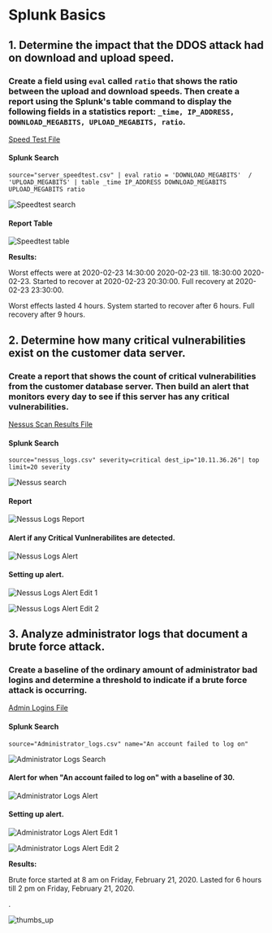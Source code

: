 # Splunk Basics

## 1. Determine the impact that the DDOS attack had on download and upload speed. 

### Create a field using `eval` called `ratio` that shows the ratio between the upload and download speeds. Then create a report using the Splunk's table command to display the following fields in a statistics report: `_time, IP_ADDRESS, DOWNLOAD_MEGABITS, UPLOAD_MEGABITS, ratio`.  

[Speed Test File](https://github.com/dsteves28/CyberSecurity-Bootcamp/blob/main/18.%20SIEMs/server_speedtest.csv)

#### Splunk Search 

`source="server_speedtest.csv" | eval ratio = 'DOWNLOAD_MEGABITS'  / 'UPLOAD_MEGABITS' | table _time IP_ADDRESS DOWNLOAD_MEGABITS UPLOAD_MEGABITS ratio`

![Speedtest search](https://github.com/dsteves28/CyberSecurity-Bootcamp/blob/main/18.%20SIEMs/Speedtest%20search.PNG)

#### Report Table
![Speedtest table](https://github.com/dsteves28/CyberSecurity-Bootcamp/blob/main/18.%20SIEMs/Speedtest%20table.PNG)

**Results:**

Worst effects were at 2020-02-23 14:30:00 2020-02-23 till. 18:30:00 2020-02-23. Started to recover at 2020-02-23 20:30:00. Full recovery at 2020-02-23 23:30:00.

Worst effects lasted 4 hours. System started to recover after 6 hours. Full recovery after 9 hours.

## 2. Determine how many critical vulnerabilities exist on the customer data server. 

### Create a report that shows the count of critical vulnerabilities from the customer database server. Then build an alert that monitors every day to see if this server has any critical vulnerabilities.

[Nessus Scan Results File](https://github.com/dsteves28/CyberSecurity-Bootcamp/blob/main/18.%20SIEMs/nessus_logs.csv)


#### Splunk Search

`source="nessus_logs.csv" severity=critical dest_ip="10.11.36.26"| top limit=20 severity`

![Nessus search](https://github.com/dsteves28/CyberSecurity-Bootcamp/blob/main/18.%20SIEMs/Nessus%20search.PNG)

#### Report
![Nessus Logs Report](https://github.com/dsteves28/CyberSecurity-Bootcamp/blob/main/18.%20SIEMs/Nessus%20Logs%20Report.PNG)

#### Alert if any Critical Vunlnerabilites are detected.
![Nessus Logs Alert](https://github.com/dsteves28/CyberSecurity-Bootcamp/blob/main/18.%20SIEMs/Nessus%20Logs%20Alert.PNG)

#### Setting up alert.
![Nessus Logs Alert Edit 1](https://github.com/dsteves28/CyberSecurity-Bootcamp/blob/main/18.%20SIEMs/Nessus%20Logs%20Alert%20Edit%201.PNG)

![Nessus Logs Alert Edit 2](https://github.com/dsteves28/CyberSecurity-Bootcamp/blob/main/18.%20SIEMs/Nessus%20Logs%20Alert%20Edit%202.PNG)

## 3. Analyze administrator logs that document a brute force attack.

### Create a baseline of the ordinary amount of administrator bad logins and determine a threshold to indicate if a brute force attack is occurring.

[Admin Logins File](https://github.com/dsteves28/CyberSecurity-Bootcamp/blob/main/18.%20SIEMs/Administrator_logs.csv)

#### Splunk Search

`source="Administrator_logs.csv" name="An account failed to log on"`

![Administrator Logs Search](https://github.com/dsteves28/CyberSecurity-Bootcamp/blob/main/18.%20SIEMs/Administrator%20Logs%20Search.PNG)

#### Alert for when "An account failed to log on" with a baseline of 30.
![Administrator Logs Alert](https://github.com/dsteves28/CyberSecurity-Bootcamp/blob/main/18.%20SIEMs/Administrator%20Logs%20Alert.PNG)

#### Setting up alert.
![Administrator Logs Alert Edit 1](https://github.com/dsteves28/CyberSecurity-Bootcamp/blob/main/18.%20SIEMs/Administrator%20Logs%20Alert%20Edit%201.PNG)

![Administrator Logs Alert Edit 2](https://github.com/dsteves28/CyberSecurity-Bootcamp/blob/main/18.%20SIEMs/Administrator%20Logs%20Alert%20Edit%202.PNG)

**Results:** 

Brute force started at 8 am on Friday, February 21, 2020. Lasted for 6 hours till 2 pm on Friday, February 21, 2020.

.

![thumbs_up](https://github.com/dsteves28/CyberSecurity-Bootcamp/blob/main/18.%20SIEMs/thumbs%20up%20computer.gif)